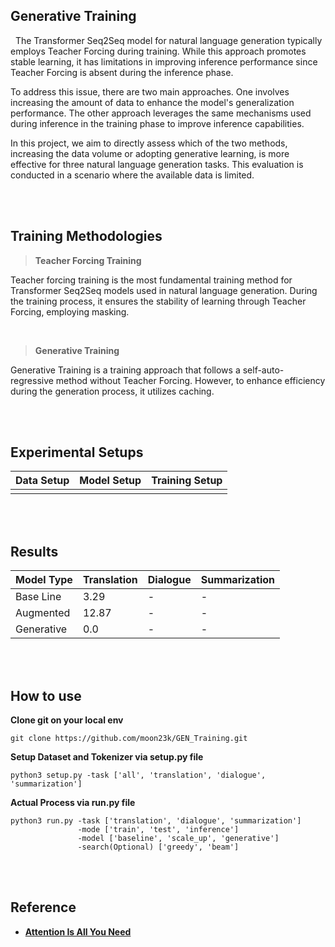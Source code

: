 ## Generative Training
&nbsp; The Transformer Seq2Seq model for natural language generation typically employs Teacher Forcing during training. 
While this approach promotes stable learning, it has limitations in improving inference performance since Teacher Forcing is absent during the inference phase.

To address this issue, there are two main approaches. 
One involves increasing the amount of data to enhance the model's generalization performance. 
The other approach leverages the same mechanisms used during inference in the training phase to improve inference capabilities.

In this project, we aim to directly assess which of the two methods, increasing the data volume or adopting generative learning, is more effective for three natural language generation tasks. 
This evaluation is conducted in a scenario where the available data is limited.

<br><br> 

## Training Methodologies

> **Teacher Forcing Training**

Teacher forcing training is the most fundamental training method for Transformer Seq2Seq models used in natural language generation. 
During the training process, it ensures the stability of learning through Teacher Forcing, employing masking.

<br> 

> **Generative Training**

Generative Training is a training approach that follows a self-auto-regressive method without Teacher Forcing. 
However, to enhance efficiency during the generation process, it utilizes caching.

<br><br> 

## Experimental Setups

| Data Setup | Model Setup | Training Setup |
|---|---|---|
||||

<br><br> 

## Results

| Model Type | Translation | Dialogue | Summarization |
|---|---|---|---|
| Base Line  |  3.29 | - | - |
| Augmented  | 12.87 | - | - |
| Generative |  0.0  | - | - |

<br><br> 

## How to use

**Clone git on your local env**
```
git clone https://github.com/moon23k/GEN_Training.git
```

**Setup Dataset and Tokenizer via setup.py file**
```
python3 setup.py -task ['all', 'translation', 'dialogue', 'summarization']
```

**Actual Process via run.py file**
```
python3 run.py -task ['translation', 'dialogue', 'summarization']
               -mode ['train', 'test', 'inference']
               -model ['baseline', 'scale_up', 'generative']
               -search(Optional) ['greedy', 'beam']
```

<br><br> 

## Reference
* [**Attention Is All You Need**]()

<br> 
